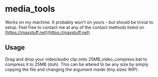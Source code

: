 # media_tools
Works on my machine. It probably won't on yours - but should be trivial to setup. Feel free to contact me at any of the contact methods listed on [https://maxstuff.net](https://maxstuff.net)

## Usage
Drag and drop your video/audio clip onto 25MB_video_compress.bat to compress it to 25MB (duh). This can be altered to be any size by simply copying the file and changing the argument inside (tiny sizes WIP).
